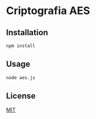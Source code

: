 # Criptografia AES



## Installation


```bash
npm install
```

## Usage

```python
node aes.js
```



## License
[MIT](https://choosealicense.com/licenses/mit/)
